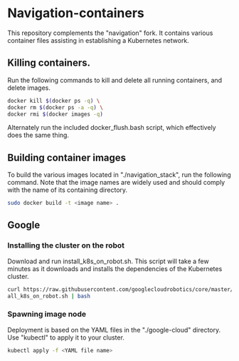 # Navigation-containers
This repository complements the "navigation" fork. It contains various container files assisting in establishing a Kubernetes network.

## Killing containers.

Run the following commands to kill and delete all running containers, and delete images.
``` bash
docker kill $(docker ps -q) \
docker rm $(docker ps -a -q) \
docker rmi $(docker images -q)
```
Alternately run the included docker_flush.bash script, which effectively does the same thing.

## Building container images

To build the various images located in "./navigation_stack", run the following command. Note that the image names are widely used and should comply with the name of its containing directory. 
``` bash
sudo docker build -t <image name> .
```

## Google
### Installing the cluster on the robot
Download and run install_k8s_on_robot.sh. This script will take a few minutes as it downloads and installs the dependencies of the Kubernetes cluster.

``` bash
curl https://raw.githubusercontent.com/googlecloudrobotics/core/master/src/bootstrap/robot/inst
all_k8s_on_robot.sh | bash
```

### Spawning image node
Deployment is based on the YAML files in the "./google-cloud" directory.
Use "kubectl" to apply it to your cluster.
``` bash
kubectl apply -f <YAML file name>
```

